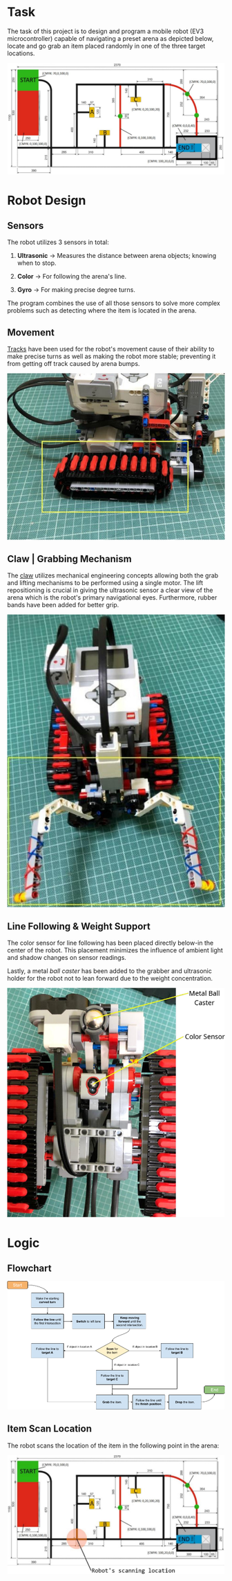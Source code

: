 # Task

The task of this project is to design and program a mobile robot (EV3 microcontroller)
capable of navigating a preset arena as depicted below, locate and go grab an item placed randomly in one of the three target locations.

![robot arena diagram](./MD_Assets/arena.jpg "arena diagram")


# Robot Design

## Sensors

The robot utilizes 3 sensors in total:

1. **Ultrasonic** &rarr; Measures the distance between arena objects; knowing when to stop.

2. **Color** &rarr; For following the arena's line.

3. **Gyro** &rarr; For making precise degree turns.

The program combines the use of all those sensors to solve more complex problems such as detecting where the item is located in the arena.


## Movement

[Tracks](https://www.lego.com/cdn/product-assets/product.bi.additional.extra.pdf/31313_X_TRACK3R.pdf "build instructions") have been used for the robot's movement cause of their ability to make precise turns as well as making the robot more stable; preventing it from getting off track caused by arena bumps.

![robot tracks picture](./MD_Assets/robot_tracks.jpg "robot tracks")


## Claw | Grabbing Mechanism

The [claw](https://youtu.be/PQI66KsRsqM "build guide") utilizes mechanical engineering concepts allowing both the grab and lifting mechanisms to be performed using a single motor. The lift repositioning is crucial in giving the ultrasonic sensor a clear view of the arena which is the robot's primary navigational eyes. Furthermore, rubber bands have been added for better grip.

![robot claw picture](./MD_Assets/robot_claw.jpg "robot tracks")


## Line Following & Weight Support

The color sensor for line following has been placed directly below-in the center of the robot. This placement minimizes the influence of ambient light and shadow changes on sensor readings.

Lastly, a metal *ball caster* has been added to the grabber and ultrasonic holder for the robot not to lean forward due to the weight concentration.

![robot color-sensor picture](./MD_Assets/robot_color.png "color sensor")


# Logic

## Flowchart

![program flowchart diagram](./MD_Assets/flowchart.png "flowchart diagram")


## Item Scan Location

The robot scans the location of the item in the following point in the arena:

![robot scan location](./MD_Assets/scan_location.jpg "scan location")


